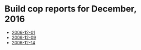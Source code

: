 # Build cop reports for December, 2016

* [2006-12-01](https://bitbucket.org/osrf/gazebo/wiki/create/buildcop/2016/12/01)
* [2006-12-09](https://bitbucket.org/osrf/gazebo/wiki/create/buildcop/2016/12/09)
* [2006-12-14](https://bitbucket.org/osrf/gazebo/wiki/create/buildcop/2016/12/14)

